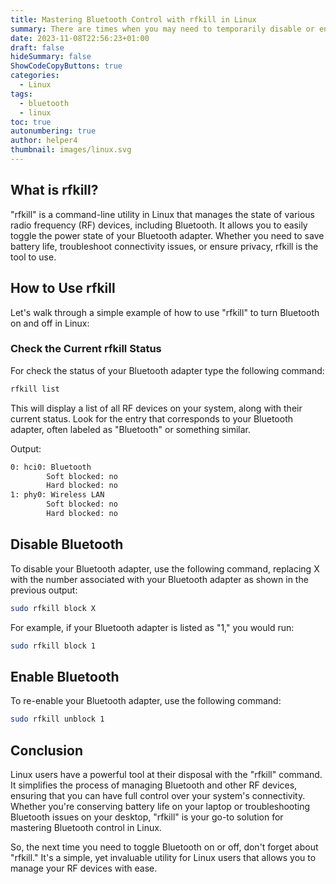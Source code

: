 ```yaml
---
title: Mastering Bluetooth Control with rfkill in Linux
summary: There are times when you may need to temporarily disable or enable Bluetooth for various reasons. In the world of Linux, the "rfkill" command is your trusty companion for handling this task efficiently.
date: 2023-11-08T22:56:23+01:00
draft: false
hideSummary: false
ShowCodeCopyButtons: true
categories:
  - Linux
tags:
  - bluetooth
  - linux
toc: true
autonumbering: true
author: helper4
thumbnail: images/linux.svg
---
```


## What is rfkill?

"rfkill" is a command-line utility in Linux that manages the state of various radio frequency (RF) devices, including Bluetooth. It allows you to easily toggle the power state of your Bluetooth adapter. Whether you need to save battery life, troubleshoot connectivity issues, or ensure privacy, rfkill is the tool to use.

## How to Use rfkill

Let's walk through a simple example of how to use "rfkill" to turn Bluetooth on and off in Linux:

### Check the Current rfkill Status

For check the status of your Bluetooth adapter type the following command:

```bash
rfkill list
```

This will display a list of all RF devices on your system, along with their current status. Look for the entry that corresponds to your Bluetooth adapter, often labeled as "Bluetooth" or something similar.

Output:

```bash
0: hci0: Bluetooth
        Soft blocked: no
        Hard blocked: no
1: phy0: Wireless LAN
        Soft blocked: no
        Hard blocked: no
```


## Disable Bluetooth

To disable your Bluetooth adapter, use the following command, replacing X with the number associated with your Bluetooth adapter as shown in the previous output:

```bash
sudo rfkill block X
```

For example, if your Bluetooth adapter is listed as "1," you would run:

```bash
sudo rfkill block 1
```

## Enable Bluetooth

To re-enable your Bluetooth adapter, use the following command:

```bash
sudo rfkill unblock 1
```

## Conclusion

Linux users have a powerful tool at their disposal with the "rfkill" command. It simplifies the process of managing Bluetooth and other RF devices, ensuring that you can have full control over your system's connectivity. Whether you're conserving battery life on your laptop or troubleshooting Bluetooth issues on your desktop, "rfkill" is your go-to solution for mastering Bluetooth control in Linux.

So, the next time you need to toggle Bluetooth on or off, don't forget about "rfkill." It's a simple, yet invaluable utility for Linux users that allows you to manage your RF devices with ease.